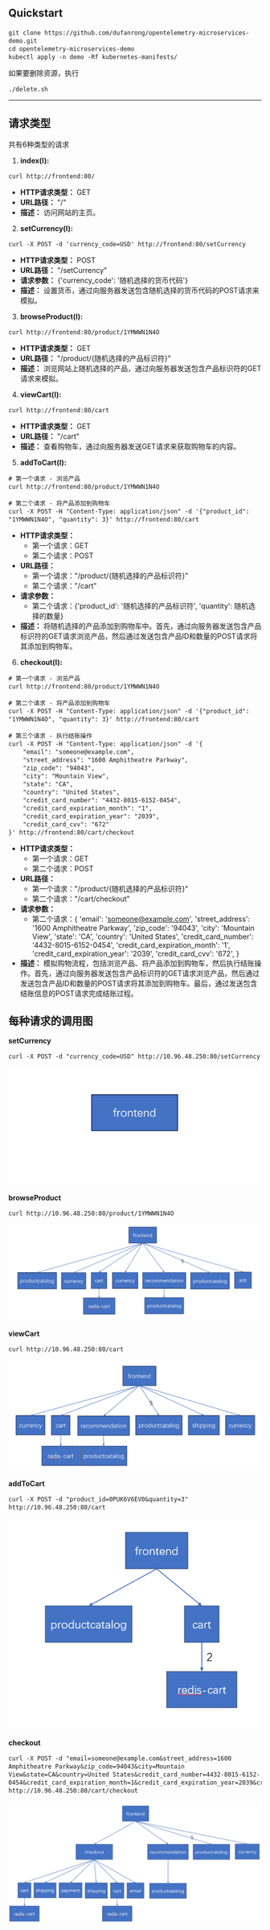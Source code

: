 ## Quickstart

```
git clone https://github.com/dufanrong/opentelemetry-microservices-demo.git
cd opentelemetry-microservices-demo
kubectl apply -n demo -Rf kubernetes-manifests/
```
如果要删除资源，执行
```
./delete.sh
```
---

## 请求类型
共有6种类型的请求


1. **index(l):**
```
curl http://frontend:80/
```

   - **HTTP请求类型：** GET
   - **URL路径：** "/"
   - **描述：** 访问网站的主页。

2. **setCurrency(l):**
```
curl -X POST -d 'currency_code=USD' http://frontend:80/setCurrency
```
   - **HTTP请求类型：** POST
   - **URL路径：** "/setCurrency"
   - **请求参数：** {'currency_code': '随机选择的货币代码'}
   - **描述：** 设置货币，通过向服务器发送包含随机选择的货币代码的POST请求来模拟。

3. **browseProduct(l):**
```
curl http://frontend:80/product/1YMWWN1N4O
```
   - **HTTP请求类型：** GET
   - **URL路径：** "/product/{随机选择的产品标识符}"
   - **描述：** 浏览网站上随机选择的产品，通过向服务器发送包含产品标识符的GET请求来模拟。

4. **viewCart(l):**
```
curl http://frontend:80/cart
```
   - **HTTP请求类型：** GET
   - **URL路径：** "/cart"
   - **描述：** 查看购物车，通过向服务器发送GET请求来获取购物车的内容。

5. **addToCart(l):**
```
# 第一个请求 - 浏览产品
curl http://frontend:80/product/1YMWWN1N4O

# 第二个请求 - 将产品添加到购物车
curl -X POST -H "Content-Type: application/json" -d '{"product_id": "1YMWWN1N4O", "quantity": 3}' http://frontend:80/cart

```
   - **HTTP请求类型：** 
     - 第一个请求：GET
     - 第二个请求：POST
   - **URL路径：** 
     - 第一个请求："/product/{随机选择的产品标识符}"
     - 第二个请求："/cart"
   - **请求参数：**
     - 第二个请求：{'product_id': '随机选择的产品标识符', 'quantity': 随机选择的数量}
   - **描述：** 将随机选择的产品添加到购物车中。首先，通过向服务器发送包含产品标识符的GET请求浏览产品，然后通过发送包含产品ID和数量的POST请求将其添加到购物车。

6. **checkout(l):**
```
# 第一个请求 - 浏览产品
curl http://frontend:80/product/1YMWWN1N4O

# 第二个请求 - 将产品添加到购物车
curl -X POST -H "Content-Type: application/json" -d '{"product_id": "1YMWWN1N4O", "quantity": 3}' http://frontend:80/cart

# 第三个请求 - 执行结账操作
curl -X POST -H "Content-Type: application/json" -d '{
    "email": "someone@example.com",
    "street_address": "1600 Amphitheatre Parkway",
    "zip_code": "94043",
    "city": "Mountain View",
    "state": "CA",
    "country": "United States",
    "credit_card_number": "4432-8015-6152-0454",
    "credit_card_expiration_month": "1",
    "credit_card_expiration_year": "2039",
    "credit_card_cvv": "672"
}' http://frontend:80/cart/checkout
```
   - **HTTP请求类型：** 
     - 第一个请求：GET
     - 第二个请求：POST
   - **URL路径：** 
     - 第一个请求："/product/{随机选择的产品标识符}"
     - 第二个请求："/cart/checkout"
   - **请求参数：**
     - 第二个请求：{
         'email': 'someone@example.com',
         'street_address': '1600 Amphitheatre Parkway',
         'zip_code': '94043',
         'city': 'Mountain View',
         'state': 'CA',
         'country': 'United States',
         'credit_card_number': '4432-8015-6152-0454',
         'credit_card_expiration_month': '1',
         'credit_card_expiration_year': '2039',
         'credit_card_cvv': '672',
       }
   - **描述：** 模拟购物流程，包括浏览产品、将产品添加到购物车，然后执行结账操作。首先，通过向服务器发送包含产品标识符的GET请求浏览产品，然后通过发送包含产品ID和数量的POST请求将其添加到购物车。最后，通过发送包含结账信息的POST请求完成结账过程。

## 每种请求的调用图
**setCurrency**
```
curl -X POST -d "currency_code=USD" http://10.96.48.250:80/setCurrency
```
![setCurrency](./image/setCurrency.png)

**browseProduct**
```
curl http://10.96.48.250:80/product/1YMWWN1N4O
```
![browseProduct](./image/browseProduct.png)

**viewCart**
```
curl http://10.96.48.250:80/cart
```
![viewCart](./image/viewCart.png)

**addToCart**
```
curl -X POST -d "product_id=0PUK6V6EV0&quantity=3" http://10.96.48.250:80/cart
```
![addToCart](./image/addToCart.png)

**checkout**
```
curl -X POST -d "email=someone@example.com&street_address=1600 Amphitheatre Parkway&zip_code=94043&city=Mountain View&state=CA&country=United States&credit_card_number=4432-8015-6152-0454&credit_card_expiration_month=1&credit_card_expiration_year=2039&credit_card_cvv=672" http://10.96.48.250:80/cart/checkout
```
![checkout](./image/checkout.png)
